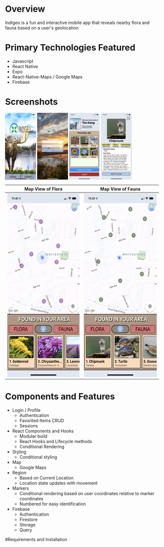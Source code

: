 # Overview

Indigeo is a fun and interactive mobile app that reveals nearby flora and fauna based on a user's geolocation

# Primary Technologies Featured

- Javascript
- React Native
- Expo
- React-Native-Maps / Google Maps
- Firebase

# Screenshots

<p float="left">
  <img src="./app/assets/screenshots/Indigeo-Home.png" width="20%" height="25%">
  <img src="./app/assets/screenshots/Indigeo-Login.PNG" width="20%" height="25%">
  <img src="./app/assets/screenshots/Indigeo-Profile.PNG" width="20%" height="25%">
  <img src="./app/assets/screenshots/Indigeo-Detail.PNG" width="20%" height="25%">
</p>


Map View of Flora                                                                        |  Map View of Fauna
:----------------------------------------------------------------------------------:|:----------------------------------------------------------------------------------:
<img src="./app/assets/screenshots/Indigeo-FloraMap.PNG" width="300" height="600">  |  <img src="./app/assets/screenshots/Indigeo-FaunaMap.PNG" width="300" height="600">



# Components and Features

- Login / Profile
  - Authentication
  - Favorited Items CRUD
  - Sessions
- React Components and Hooks
  - Modular build
  - React Hooks and Lifecycle methods
  - Conditional Rendering
- Styling
  - Conditional styling
- Map
  - Google Maps
- Region
  - Based on Current Location
  - Location state updates with movement
- Markers
  - Conditional rendering based on user coordinates relative to marker coordinates
  - Numbered for easy identification
- Firebase
  - Authentication
  - Firestore
  - Storage
  - Query

#Requirements and Installation
